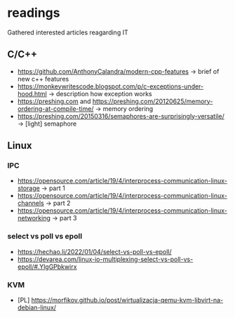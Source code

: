 # readings
Gathered interested articles reagarding IT

## C/C++
* https://github.com/AnthonyCalandra/modern-cpp-features -> brief of new c++ features
* https://monkeywritescode.blogspot.com/p/c-exceptions-under-hood.html -> description how exception works
* https://preshing.com and https://preshing.com/20120625/memory-ordering-at-compile-time/ -> memory ordering
* https://preshing.com/20150316/semaphores-are-surprisingly-versatile/ -> [light] semaphore

## Linux
### IPC
* https://opensource.com/article/19/4/interprocess-communication-linux-storage -> part 1
* https://opensource.com/article/19/4/interprocess-communication-linux-channels -> part 2
* https://opensource.com/article/19/4/interprocess-communication-linux-networking -> part 3

### select vs poll vs epoll
* https://hechao.li/2022/01/04/select-vs-poll-vs-epoll/
* https://devarea.com/linux-io-multiplexing-select-vs-poll-vs-epoll/#.YlgGPbkwirx

### KVM
* [PL] https://morfikov.github.io/post/wirtualizacja-qemu-kvm-libvirt-na-debian-linux/
